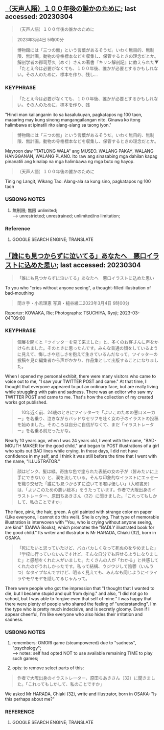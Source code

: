 ## [（天声人語）１００年後の誰かのために](https://www.asahi.com/articles/DA3S15572008.html?iref=comtop_Opinion_05); last accessed: 20230304

>（天声人語）１００年後の誰かのために

> 2023年3月4日 5時00分

> 博物館には「三つの無」という言葉があるそうだ。いわく無目的、無制限、無計画。動物の骨格標本などを収集し、保管するときの理念だとか。解剖学者の郡司芽久（めぐ）さんの著書『キリン解剖記』に教えられた▼「たとえ今は必要がなくても、１００年後、誰かが必要とするかもしれない。その人のために、標本を作り、残し…

### KEYPHRASE

> 「たとえ今は必要がなくても、１００年後、誰かが必要とするかもしれない。その人のために、標本を作り、残

"Hindi man kailanganin ito sa kasalukuyan, pagkatapos ng 100 taon, maaaring may kung sinong mangangailangan nito. Ginawa ko itong halimbawa at ipinatili rito alang-alang sa taong iyon."

> 博物館には「三つの無」という言葉があるそうだ。いわく無目的、無制限、無計画。動物の骨格標本などを収集し、保管するときの理念だとか。

Mayroon daw "TATLONG WALA" ang MUSEO. WALANG PAKAY, WALANG HANGGANAN, WALANG PLANO. Ito raw ang sinasabing mga dahilan kapag pinanatili ang kinalap na mga halimbawa ng mga buto ng hayop. 

>（天声人語）１００年後の誰かのために

Tinig ng Langit, Wikang Tao: Alang-ala sa kung sino, pagkatapos ng 100 taon

### USBONG NOTES

1) 無制限; 無限 unlimited; <br/>
--> unrestricted; unrestrained; unlimited/no limitation; 

### Reference

1) GOOGLE SEARCH ENGINE; TRANSLATE



## [「誰にも見つからずに泣いてる」あなたへ　悪口イラストに込めた思い](https://www.asahi.com/articles/ASR2X66MBR2FPTIL023.html?iref=comtop_7_01); last accessed: 20230304

> 「誰にも見つからずに泣いてる」あなたへ　悪口イラストに込めた思い

To you who "cries without anyone seeing", a thought-filled illustration of bad-mouthing 

> 聞き手・小若理恵 写真・槌谷綾二2023年3月4日 9時00分

Reporter: KOWAKA, Rie; Photographs: TSUCHIYA, Ryoji; 2023-03-04T09:00

### KEYPHRASE

> 個展を開くと「ツイッターを見て来ました」と、多くのお客さんに声をかけられました。そのときに思ったんです。みんな普通の顔をしているように見えて、悔しさや悲しさを抱えて生きているんだなって。ツイッターの投稿を見た編集者から声がかかり、作品集として出版することになりました。

When I opened my personal exhibit, there were many visitors who came to voice out to me, "I saw your TWITTER POST and came." At that time, I thought that everyone appeared to put an ordinary face, but are really living while struggling with pain and sadness. There was an editor who saw my TWITTER POST and came to me. That's how the collection of my created works got published.

>　10年近く前、24歳のときにツイッターで「よいこのための悪口メーカー」を名乗り、泣きながらバッドなセリフを吐く女の子のイラストの投稿を始めました。そのころは自分に自信がなくて、まだ「イラストレーター」を名乗る前だったかな。

Nearly 10 years ago, when I was 24 years old, I went with the name, "BAD-MOUTH MAKER for the good child," and began to POST illustrations of a girl who spits out BAD lines while crying. In those days, I did not have confidence in my self, and I think it was still before the time that I went with the name, "ILLUSTRATOR."

> 顔はピンク、髪は緑。奇抜な色で塗られた表紙の女の子が〈皆みたいに上手にできない〉と、涙を流している。そんな印象的なイラストにエッセーを織り交ぜた「誰にも見つからずに泣いてる君は優しい」（大和書房）は、「よいこのための悪い絵本」をうたっています。作者で大阪出身のイラストレーター、原田ちあきさん（32）に聞きました。「これってもしかして、私のことですか」

The face, pink, the hair, green. A girl painted with strange color on paper (Like everyone, I cannot do this well). She is crying. That type of memorable illustration is interwoven with "You, who is crying without anyone seeing, are kind" (DAIWA Books), which promotes the "BADLY illustrated book for the good child." Its writer and illustrator is Mr HARADA, Chiaki (32), born in OSAKA. 

> 「死にたいと思っていたけど、バカバカしくなって死ぬのをやめました」「学校に行っていないんですけど、そんな自分でも許せるようになりました」と感想をくれた人がいました。たくさんの人が「わかる」と共感してくれたのがうれしかったです。私って結構、ウジウジして陰鬱（いんうつ）なタイプなんですけど、明るく見えても、みんなも同じようにイライラやモヤモヤを隠してるじゃんって。

There were people who got the impression that "I thought that I wanted to die, but I became stupid and quit from dying." and also, "I did not go to school, but I was able to forgive even that self of mine." I was happy that there were plenty of people who shared the feeling of "understanding". I'm the type who is pretty much indecisive, and is secretly gloomy. Even if I appear cheerful, I'm like everyone who also hides their irritation and sadness. 

### USBONG NOTES

1) remembers: OMORI game (steampowered) due to "sadness", "psychology";<br/>
--> notes: self had opted NOT to use available remaining TIME to play such games;

2) opts: to remove select parts of this:

> 作者で大阪出身のイラストレーター、原田ちあきさん（32）に聞きました。「これってもしかして、私のことですか」

We asked Mr HARADA, Chiaki (32), write and illustrator, born in OSAKA: "Is this perhaps about me?"


### REFERENCE

1) GOOGLE SEARCH ENGINE; TRANSLATE
